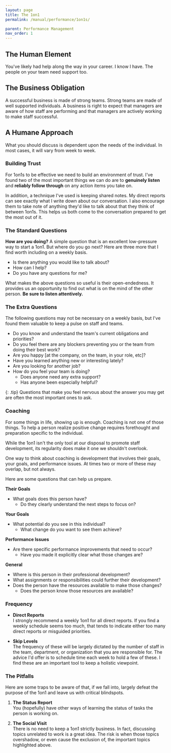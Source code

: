 ```yaml
---
layout: page
title: The 1on1
permalink: /manual/performance/1on1s/

parent: Performance Management
nav_order: 1
---
```


## The Human Element
You've likely had help along the way in your career. I know I have. The
people on your team need support too.


## The Business Obligation
A successful business is made of strong teams. Strong teams are made of well
supported individuals. A business is right to expect that managers are aware of
how staff are performing and that managers are actively working to make staff
successful.

## A Humane Approach
What you should discuss is dependent upon the needs of the individual. In most
cases, it will vary from week to week. 

### Building Trust
For 1on1s to be effective we need to build an environment of trust. I've found
two of the most important things we can do are to **genuinely listen** and
**reliably follow through** on any action items you take on.

In addition, a technique I've used is keeping shared notes. My direct reports
can see exactly what I write down about our conversation. I also encourage them
to take note of anything they'd like to talk about that they think of between
1on1s. This helps us both come to the conversation prepared to get the most out
of it.

### The Standard Questions

**How are you doing?** A simple question that is an excellent low-pressure way to
start a 1on1. But where do you go next? Here are three more that I find worth
including on a weekly basis.

* Is there anything you would like to talk about?
* How can I help?
* Do you have any questions for me?

What makes the above questions so useful is their open-endedness. It provides
us an opportunity to find out what is on the mind of the other person. **Be
sure to listen attentively.**

### The Extra Questions
The following questions may not be necessary on a weekly basis, but I've found
them valuable to keep a pulse on staff and teams.

* Do you know and understand the team's current obligations and priorities?
* Do you feel there are any blockers preventing you or the team from doing
their best work?
* Are you happy [at the company, on the team, in your role, etc]?
* Have you learned anything new or interesting lately?
* Are you looking for another job?
* How do you feel your team is doing?
  * Does anyone need any extra support?
  * Has anyone been especially helpful?

{: .tip}
Questions that make you feel nervous about the answer you may get are often the
most important ones to ask.

### Coaching
For some things in life, showing up is enough. Coaching is not one of those
things. To help a person realize positive change requires forethought and
preparation specific to the individual.

While the 1on1 isn't the only tool at our disposal to promote staff
development, its regularity does make it one we shouldn't overlook.

One way to think about coaching is development that involves their goals, your
goals, and performance issues. At times two or more of these may overlap, but
not always.

Here are some questions that can help us prepare.

**Their Goals**
* What goals does this person have?
  * Do they clearly understand the next steps to focus on?


**Your Goals**
* What potential do you see in this individual?
  * What change do you want to see them achieve?

**Performance Issues**
* Are there specific performance improvements that need to occur?
  * Have you made it explicitly clear what those changes are?

**General**
* Where is this person in their professional development?
* What assignments or responsibilities could further their development?
* Does the person have the resources available to make those changes?
  * Does the person know those resources are available?

### Frequency
* **Direct Reports**  
I strongly recommend a weekly 1on1 for all direct reports. If you find a weekly
schedule seems too much, that tends to indicate either too many direct reports
or misguided priorities.

* **Skip Levels**  
The frequency of these will be largely dictated by the number of staff in the
team, department, or organization that you are responsible for. The advice I'd
offer is to schedule time each week to hold a few of these. I find these are an
important tool to keep a holistic viewpoint.


### The Pitfalls
Here are some traps to be aware of that, if we fall into, largely defeat
the purpose of the 1on1 and leave us with critical blindspots.

1. **The Status Report**  
You (hopefully) have other ways of learning the status of tasks the person is
working on.

2. **The Social Visit**  
There is no need to keep a 1on1 strictly business. In fact, discussing topics
unrelated to work is a great idea. The risk is when those topics overshadow, or
even cause the exclusion of, the important topics highlighted above.
